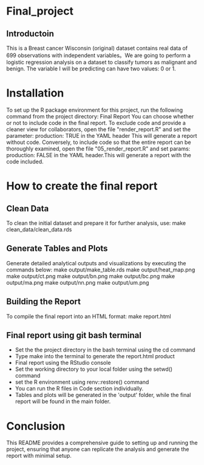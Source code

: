 # Final_project
## Introductoin
This is a Breast cancer Wisconsin (original) dataset contains real data of 699 observations with independent variables。We are going to perform a logistic regression analysis on a dataset to classify tumors as malignant and benign. The variable I will be predicting can have two values: 0 or 1.

# Installation
To set up the R package environment for this project, run the following command from the project directory:
Final Report You can choose whether or not to include code in the final report. To exclude code and provide a cleaner view for collaborators, open the file "render_report.R" and set the parameter: production: TRUE in the YAML header This will generate a report without code. Conversely, to include code so that the entire report can be thoroughly examined, open the file "05_render_report.R" and set params: production: FALSE in the YAML header.This will generate a report with the code included.

# How to create the final report
## Clean Data
To clean the initial dataset and prepare it for further analysis, use: 
make clean_data/clean_data.rds

## Generate Tables and Plots
Generate detailed analytical outputs and visualizations by executing the commands below:
make output/make_table.rds
make output/heat_map.png
make output/ct.png
make output/bn.png
make output/bc.png
make output/ma.png
make output/nn.png
make output/um.png

## Building the Report
To compile the final report into an HTML format:
make report.html


## Final report using git bash terminal
- Set the the project directory in the bash terminal using the cd command
- Type make into the terminal to generate the report.html product
- Final report using the RStudio console
- Set the working directory to your local folder using the setwd() command
- set the R environment using renv::restore() command
- You can run the R files in Code section individually.
- Tables and plots will be generated in the 'output' folder, while the final report will be found in the main folder.

# Conclusion
This README provides a comprehensive guide to setting up and running the project, ensuring that anyone can replicate the analysis and generate the report with minimal setup.
